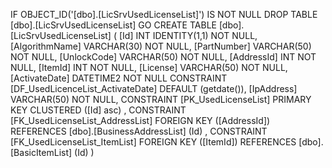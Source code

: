 ﻿
 IF OBJECT_ID('[dbo].[LicSrvUsedLicenseList]') IS NOT NULL 
 DROP TABLE [dbo].[LicSrvUsedLicenseList] 
 GO
 CREATE TABLE [dbo].[LicSrvUsedLicenseList] ( 
 [Id]             INT              IDENTITY(1,1)          NOT NULL,
 [AlgorithmName]  VARCHAR(30)                             NOT NULL,
 [PartNumber]     VARCHAR(50)                             NOT NULL,
 [UnlockCode]     VARCHAR(50)                             NOT NULL,
 [AddressId]      INT                                     NOT NULL,
 [ItemId]         INT                                     NOT NULL,
 [License]        VARCHAR(50)                             NOT NULL,
 [ActivateDate]   DATETIME2                               NOT NULL  CONSTRAINT [DF_UsedLicenceList_ActivateDate] DEFAULT (getdate()),
 [IpAddress]      VARCHAR(50)                             NOT NULL,
 CONSTRAINT   [PK_UsedLicenseList]  PRIMARY KEY CLUSTERED    ([Id] asc) ,
 CONSTRAINT [FK_UsedLicenseList_AddressList] FOREIGN KEY ([AddressId]) REFERENCES [dbo].[BusinessAddressList] (Id) ,
 CONSTRAINT [FK_UsedLicenseList_ItemList] FOREIGN KEY ([ItemId]) REFERENCES [dbo].[BasicItemList] (Id) )
 
 